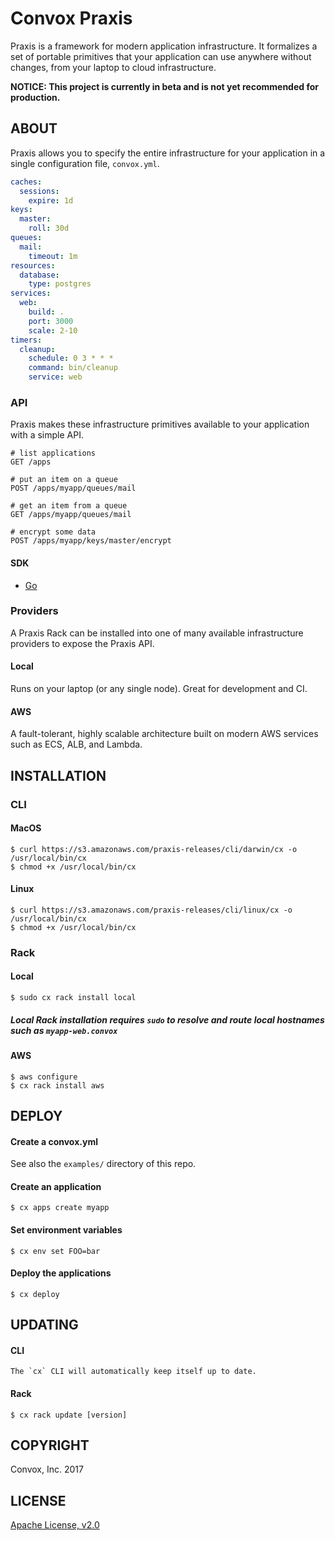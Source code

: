 # Convox Praxis

Praxis is a framework for modern application infrastructure. It formalizes a set of portable primitives that your application can use anywhere without changes, from your laptop to cloud infrastructure.

**NOTICE: This project is currently in beta and is not yet recommended for production.**

## ABOUT

Praxis allows you to specify the entire infrastructure for your application in a single configuration file, `convox.yml`.

```yaml
caches:
  sessions:
    expire: 1d
keys:
  master:
    roll: 30d
queues:
  mail:
    timeout: 1m
resources:
  database:
    type: postgres
services:
  web:
    build: .
    port: 3000
    scale: 2-10
timers:
  cleanup:
    schedule: 0 3 * * *
    command: bin/cleanup
    service: web
```

### API

Praxis makes these infrastructure primitives available to your application with a simple API.

```
# list applications
GET /apps

# put an item on a queue
POST /apps/myapp/queues/mail

# get an item from a queue
GET /apps/myapp/queues/mail

# encrypt some data
POST /apps/myapp/keys/master/encrypt
```

#### SDK

* [Go](https://github.com/convox/praxis/tree/master/sdk/rack)

### Providers

A Praxis Rack can be installed into one of many available infrastructure providers to expose the Praxis API.

#### Local

Runs on your laptop (or any single node). Great for development and CI.

#### AWS

A fault-tolerant, highly scalable architecture built on modern AWS services such as ECS, ALB, and Lambda.

## INSTALLATION

### CLI

#### MacOS

    $ curl https://s3.amazonaws.com/praxis-releases/cli/darwin/cx -o /usr/local/bin/cx
    $ chmod +x /usr/local/bin/cx

#### Linux

    $ curl https://s3.amazonaws.com/praxis-releases/cli/linux/cx -o /usr/local/bin/cx
    $ chmod +x /usr/local/bin/cx

### Rack

#### Local

    $ sudo cx rack install local

##### Local Rack installation requires `sudo` to resolve and route local hostnames such as `myapp-web.convox`

#### AWS

    $ aws configure
    $ cx rack install aws

## DEPLOY

#### Create a convox.yml

See also the `examples/` directory of this repo.

#### Create an application

    $ cx apps create myapp

#### Set environment variables

    $ cx env set FOO=bar

#### Deploy the applications

    $ cx deploy

## UPDATING

#### CLI

    The `cx` CLI will automatically keep itself up to date.
    
#### Rack

    $ cx rack update [version]

## COPYRIGHT

Convox, Inc. 2017

## LICENSE

[Apache License, v2.0](https://www.apache.org/licenses/LICENSE-2.0)
